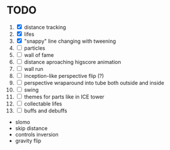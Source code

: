 # TODO

1. <input type=checkbox checked> distance tracking
2. <input type=checkbox checked> lifes
3.  <input type=checkbox checked> "snappy" line changing with tweening
4. <input type=checkbox> particles
5. <input type=checkbox> wall of fame
6. <input type=checkbox> distance aproaching higscore animation
7. <input type=checkbox> wall run
8. <input type=checkbox> inception-like perspective flip (?)
9. <input type=checkbox> perspective wraparound into tube both outside and inside
10. <input type=checkbox> swing
11. <input type=checkbox> themes for parts like in ICE tower
12. <input type=checkbox> collectable lifes
13. <input type=checkbox> buffs and debuffs
   - slomo
   - skip distance
   - controls inversion
   - gravity flip
